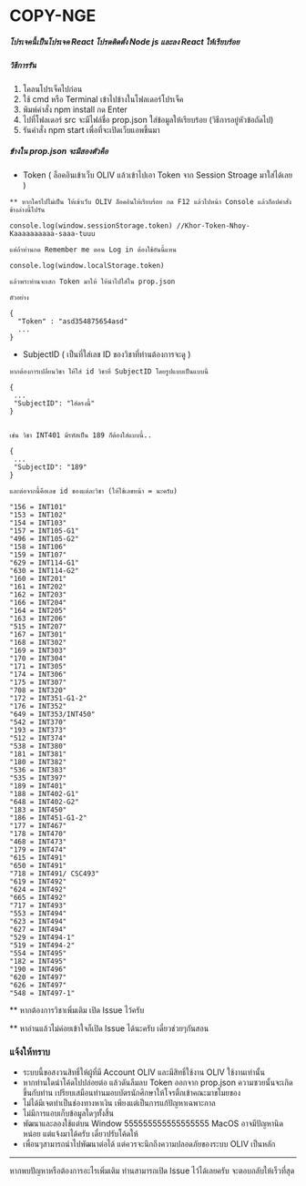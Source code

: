 # COPY-NGE

##### โปรเจคนี้เป็นโปรเจค React โปรดติดตั้ง Node js และลง React ให้เรียบร้อย

##### วิธีการรัน

1. โคลนโปรเจ็คไปก่อน
2. ใช้ cmd หรือ Terminal เข้าไปข้างในโฟลเดอร์โปรเจ็ค
3. พิมพ์คำสั่ง npm install กด Enter
4. ไปที่โฟลเดอร์ src จะมีไฟล์ชื่อ prop.json ใส่ข้อมูลให้เรียบร้อย (วิธีการอยู่หัวข้อถัดไป)
5. รันคำสั่ง npm start เพื่อที่จะเปิดเว็บแอพขึ้นมา

##### ข้างใน prop.json จะมีสองตัวคือ

- Token ( ล็อคอินเข้าเว็บ OLIV แล้วเข้าไปเอา Token จาก Session Stroage มาใส่ได้เลย ) 
```
** หากใครไปไม่เป็น ให้เข้าเว็บ OLIV ล็อคอินให้เรียบร้อย กด F12 แล้วไปหน้า Console แล้วก็อปคำสั่งข้างล่างนี้ไปรัน

console.log(window.sessionStorage.token) //Khor-Token-Nhoy-Kaaaaaaaaaa-saaa-tuuu

แต่ถ้าท่านกด Remember me ตอน Log in ต้องใช้อันนี้แทน

console.log(window.localStorage.token)

แล้วพระท่านจะเสก Token มาให้ ให้นำไปใส่ใน prop.json

ตัวอย่าง

{
  "Token" : "asd354875654asd"
  ...
}

```
- SubjectID ( เป็นที่ใส่เลข ID ของวิชาที่ท่านต้องการจะดู )
```
หากต้องการเปลี่ยนวิชา ให้ใส่ id วิชาที่ SubjectID โดยรูปแบบเป็นแบบนี้

{
 ...
 "SubjectID": "ใส่ตรงนี้"
}


เช่น วิชา INT401 มีรหัสเป็น 189 ก็ต้องใส่แบบนี้..

{
 ...
 "SubjectID": "189"
}

และต่อจากนี้คือเลข id ของแต่ละวิชา (ให้ใช้เลขหน้า = นะครับ)

"156 = INT101"
"153 = INT102"
"154 = INT103"
"157 = INT105-G1"
"496 = INT105-G2"
"158 = INT106"
"159 = INT107"
"629 = INT114-G1"
"630 = INT114-G2"
"160 = INT201"
"161 = INT202"
"162 = INT203"
"166 = INT204"
"164 = INT205"
"163 = INT206"
"515 = INT207"
"167 = INT301"
"168 = INT302"
"169 = INT303"
"170 = INT304"
"171 = INT305"
"174 = INT306"
"175 = INT307"
"708 = INT320"
"172 = INT351-G1-2"
"176 = INT352"
"649 = INT353/INT450"
"542 = INT370"
"193 = INT373"
"512 = INT374"
"538 = INT380"
"181 = INT381"
"180 = INT382"
"536 = INT383"
"535 = INT397"
"189 = INT401"
"188 = INT402-G1"
"648 = INT402-G2"
"183 = INT450"
"186 = INT451-G1-2"
"177 = INT467"
"178 = INT470"
"468 = INT473"
"179 = INT474"
"615 = INT491"
"650 = INT491"
"718 = INT491/ CSC493"
"619 = INT492"
"624 = INT492"
"665 = INT492"
"717 = INT493"
"553 = INT494"
"623 = INT494"
"627 = INT494"
"529 = INT494-1"
"519 = INT494-2"
"554 = INT495"
"182 = INT495"
"190 = INT496"
"620 = INT497"
"626 = INT497"
"548 = INT497-1"

```
** หากต้องการวิชาเพิ่มเติม เปิด Issue ไว้ครับ

** หาอ่านแล้วไม่ค่อยเข้าใจก็เปิด Issue ได้นะครับ เดี๋ยวช่วยๆกันสอน

### แจ้งให้ทราบ

- ระบบนี้ขอสงวนสิทธิ์ให้ผู้ที่มี Account OLIV และมีสิทธิ์ใช้งาน OLIV ใช้งานเท่านั้น
- หากท่านใดนำโค้ดไปปล่อยต่อ แล้วดันลืมลบ Token ออกจาก prop.json ความซวยนั้นจะเกิดขึ้นกับท่าน เปรียบเสมือนท่านมอบบัตรนักศึกษาให้โจรติ้กเข้าคณะมาขโมยของ
- ไม่ได้มีเจตทำเป็นช่องทางหาเงิน เพียงแต่เป็นการแก้ปัญหาเฉพาะกาล
- ไม่มีการแอบเก็บข้อมูลใดๆทั้งสิ้น
- พัฒนาและลองใช้แต่บน Window 555555555555555555 MacOS อาจมีปัญหานิดหน่อย แต่แจ้งมาได้ครับ เดี๋ยวปรับโค้ดให้
- เพื่อนๆสามารถนำไปพัฒนาต่อได้ แต่ควรจะนึกถึงความปลอดภัยของระบบ OLIV เป็นหลัก


<hr/>

หากพบปัญหาหรือต้องการอะไรเพิ่มเติม ท่านสามารถเปิด Issue ไว้ได้เลยครับ จะตอบกลับให้เร็วที่สุด
